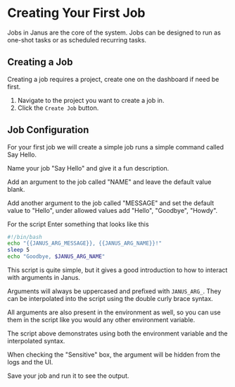 # Creating Your First Job

Jobs in Janus are the core of the system.  Jobs can be designed to run as one-shot tasks or as scheduled recurring tasks.

## Creating a Job

Creating a job requires a project, create one on the dashboard if need be first.

1. Navigate to the project you want to create a job in.
2. Click the `Create Job` button.

## Job Configuration

For your first job we will create a simple job runs a simple command called Say Hello.

Name your job "Say Hello" and give it a fun description.

Add an argument to the job called "NAME" and leave the default value blank.

Add another argument to the job called "MESSAGE" and set the default value to "Hello", under allowed values add "Hello", "Goodbye", "Howdy".

For the script Enter something that looks like this
```bash
#!/bin/bash
echo "{{JANUS_ARG_MESSAGE}}, {{JANUS_ARG_NAME}}!"
sleep 5
echo "Goodbye, $JANUS_ARG_NAME"
```
This script is quite simple, but it gives a good introduction to how to interact with arguments in Janus.

Arguments will always be uppercased and prefixed with `JANUS_ARG_`.  They can be interpolated into the script using the double curly brace syntax.

All arguments are also present in the environment as well, so you can use them in the script like you would any other environment variable.

The script above demonstrates using both the environment variable and the interpolated syntax.

When checking the "Sensitive" box, the argument will be hidden from the logs and the UI.

Save your job and run it to see the output.
